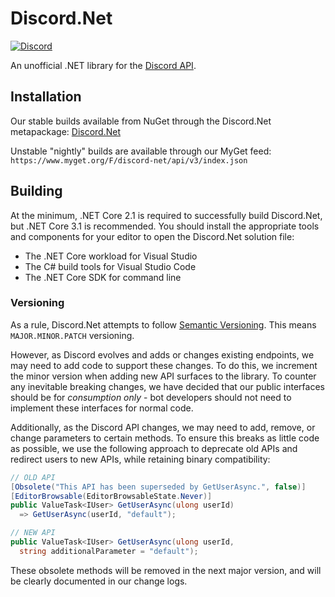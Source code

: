 # Discord.Net #
[![Discord](https://discordapp.com/api/guilds/81384788765712384/widget.png)](https://discord.gg/discord-api)

An unofficial .NET library for the [Discord API](https://discordapp.com/).

## Installation ##

Our stable builds available from NuGet through the Discord.Net metapackage:
[Discord.Net](https://www.nuget.org/packages/Discord.Net/)

Unstable "nightly" builds are available through our MyGet feed:
`https://www.myget.org/F/discord-net/api/v3/index.json`


## Building ##

At the minimum, .NET Core 2.1 is required to successfully build Discord.Net,
but .NET Core 3.1 is recommended. You should install the appropriate tools and
components for your editor to open the Discord.Net solution file:

- The .NET Core workload for Visual Studio
- The C# build tools for Visual Studio Code
- The .NET Core SDK for command line

### Versioning ###

As a rule, Discord.Net attempts to follow
[Semantic Versioning](https://semver.org). This means `MAJOR.MINOR.PATCH`
versioning.

However, as Discord evolves and adds or changes existing endpoints, we may need
to add code to support these changes. To do this, we increment the minor version
when adding new API surfaces to the library. To counter any inevitable breaking
changes, we have decided that our public interfaces should be for
*consumption only* - bot developers should not need to implement these
interfaces for normal code.

Additionally, as the Discord API changes, we may need to add, remove, or change
parameters to certain methods. To ensure this breaks as little code as
possible, we use the following approach to deprecate old APIs and redirect
users to new APIs, while retaining binary compatibility:

```cs
// OLD API
[Obsolete("This API has been superseded by GetUserAsync.", false)]
[EditorBrowsable(EditorBrowsableState.Never)]
public ValueTask<IUser> GetUserAsync(ulong userId)
  => GetUserAsync(userId, "default");

// NEW API
public ValueTask<IUser> GetUserAsync(ulong userId,
  string additionalParameter = "default");
```

These obsolete methods will be removed in the next major version, and will be
clearly documented in our change logs.
